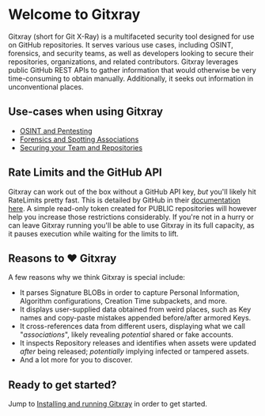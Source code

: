 # Welcome to Gitxray

Gitxray (short for Git X-Ray) is a multifaceted security tool designed for use on GitHub repositories. It serves various use cases, including OSINT, forensics, and security teams, as well as developers looking to secure their repositories, organizations, and related contributors. Gitxray leverages public GitHub REST APIs to gather information that would otherwise be very time-consuming to obtain manually. Additionally, it seeks out information in unconventional places.

## Use-cases when using Gitxray

* [OSINT and Pentesting](osint_pentest.md)
* [Forensics and Spotting Associations](forensics_spotting.md)
* [Securing your Team and Repositories](securing_repos.md)

## Rate Limits and the GitHub API

Gitxray can work out of the box without a GitHub API key, _but_ you'll likely hit RateLimits pretty fast. This is detailed by GitHub in their [documentation here](https://docs.github.com/en/rest/using-the-rest-api/rate-limits-for-the-rest-api?apiVersion=2022-11-28#primary-rate-limit-for-unauthenticated-users). A simple read-only token created for PUBLIC repositories will however help you increase those restrictions considerably. If you're not in a hurry or can leave Gitxray running you'll be able to use Gitxray in its full capacity, as it pauses execution while waiting for the limits to lift.

## Reasons to &hearts; Gitxray 

A few reasons why we think Gitxray is special include:

* It parses Signature BLOBs in order to capture Personal Information, Algorithm configurations, Creation Time subpackets, and more.
* It displays user-supplied data obtained from weird places, such as Key names and copy-paste mistakes appended before/after armored Keys.
* It cross-references data from different users, displaying what we call "*associations*", likely revealing _potential_ shared or fake accounts.
* It inspects Repository releases and identifies when assets were updated *after* being released; _potentially_ implying infected or tampered assets.
* And a lot more for you to discover.


## Ready to get started?

Jump to [Installing and running Gitxray](installing.md) in order to get started.
